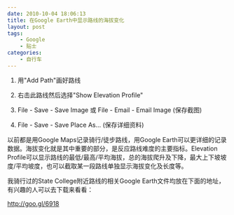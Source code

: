 ```yaml
---
date: 2010-10-04 18:06:13
title: 在Google Earth中显示路线的海拔变化
layout: post
tags:
    - Google
    - 贴士
categories:
    - 自行车
---
```

1. 用"Add Path"画好路线

2. 右击此路线然后选择"Show Elevation Profile"

3. File - Save - Save Image 或 File - Email - Email Image (保存截图)

4. File - Save - Save Place As... (保存详细资料)

以前都是用Google Maps记录骑行/徒步路线，用Google Earth可以更详细的记录数据。海拔变化就是其中重要的部分，是反应路线难度的主要指标。Elevation Profile可以显示路线的最低/最高/平均海拔，总的海拔爬升及下降，最大上下坡坡度/平均坡度，也可以截取某一段路线单独显示海拔变化及长度等。

我骑行过的State College附近路线的相关Google Earth文件均放在下面的地址，有兴趣的人可以去下载来看看：

<a href="http://goo.gl/6918">http://goo.gl/6918</a>
